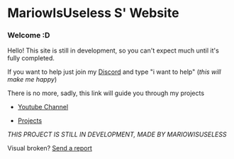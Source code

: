 # MariowIsUseless S' Website

### Welcome :D

Hello! This site is still in development, so you can't expect much until it's fully completed.

If you want to help just join my [Discord](https://discord.gg/mrpyRTMSwz) and type "i want to help" (_this will make me happy_)

There is no more, sadly, this link will guide you through my projects

- [Youtube Channel](https://youtube.com/c/mariowisuseless)

- [Projects](https://github.com/MariowIsUseless)


_THIS PROJECT IS STILL IN DEVELOPMENT, MADE BY MARIOWISUSELESS_

Visual broken? [Send a report](mailto:mariow.inboxes@gmail.com) 
